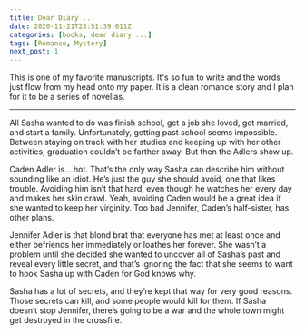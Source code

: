 ```yaml
---
title: Dear Diary ...
date: 2020-11-21T23:51:39.611Z
categories: [books, dear diary ...]
tags: [Romance, Mystery]
next_post: 1
---
```

This is one of my favorite manuscripts. It's so fun to write and the words just flow from my head onto my paper. It is a clean romance story and I plan for it to be a series of novellas.
<!-- more -->
---

All Sasha wanted to do was finish school, get a job she loved, get married, and start a family. Unfortunately, getting past school seems impossible. Between staying on track with her studies and keeping up with her other activities, graduation couldn’t be farther away. But then the Adlers show up.
<!-- more -->
Caden Adler is… hot. That’s the only way Sasha can describe him without sounding like an idiot. He’s just the guy she should avoid, one that likes trouble. Avoiding him isn’t that hard, even though he watches her every day and makes her skin crawl. Yeah, avoiding Caden would be a great idea if she wanted to keep her virginity. Too bad Jennifer, Caden’s half-sister, has other plans.

Jennifer Adler is that blond brat that everyone has met at least once and either befriends her immediately or loathes her forever. She wasn’t a problem until she decided she wanted to uncover all of Sasha’s past and reveal every little secret, and that’s ignoring the fact that she seems to want to hook Sasha up with Caden for God knows why.

Sasha has a lot of secrets, and they’re kept that way for very good reasons. Those secrets can kill, and some people would kill for them. If Sasha doesn’t stop Jennifer, there’s going to be a war and the whole town might get destroyed in the crossfire.
